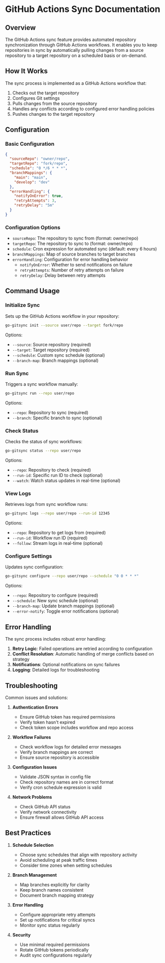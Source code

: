# GitHub Actions Sync Documentation

## Overview

The GitHub Actions sync feature provides automated repository synchronization through GitHub Actions workflows. It enables you to keep repositories in sync by automatically pulling changes from a source repository to a target repository on a scheduled basis or on-demand.

## How It Works

The sync process is implemented as a GitHub Actions workflow that:
1. Checks out the target repository
2. Configures Git settings
3. Pulls changes from the source repository
4. Handles any conflicts according to configured error handling policies
5. Pushes changes to the target repository

## Configuration

### Basic Configuration
```json
{
  "sourceRepo": "owner/repo",
  "targetRepo": "fork/repo",
  "schedule": "0 */6 * * *",
  "branchMappings": {
    "main": "main",
    "develop": "dev"
  },
  "errorHandling": {
    "notifyOnError": true,
    "retryAttempts": 3,
    "retryDelay": "5m"
  }
}
```

### Configuration Options

- `sourceRepo`: The repository to sync from (format: owner/repo)
- `targetRepo`: The repository to sync to (format: owner/repo)
- `schedule`: Cron expression for automated sync (default: every 6 hours)
- `branchMappings`: Map of source branches to target branches
- `errorHandling`: Configuration for error handling behavior
  - `notifyOnError`: Whether to send notifications on failure
  - `retryAttempts`: Number of retry attempts on failure
  - `retryDelay`: Delay between retry attempts

## Command Usage

### Initialize Sync

Sets up the GitHub Actions workflow in your repository:

```bash
go-gitsync init --source user/repo --target fork/repo
```

Options:
- `--source`: Source repository (required)
- `--target`: Target repository (required)
- `--schedule`: Custom sync schedule (optional)
- `--branch-map`: Branch mappings (optional)

### Run Sync

Triggers a sync workflow manually:

```bash
go-gitsync run --repo user/repo
```

Options:
- `--repo`: Repository to sync (required)
- `--branch`: Specific branch to sync (optional)

### Check Status

Checks the status of sync workflows:

```bash
go-gitsync status --repo user/repo
```

Options:
- `--repo`: Repository to check (required)
- `--run-id`: Specific run ID to check (optional)
- `--watch`: Watch status updates in real-time (optional)

### View Logs

Retrieves logs from sync workflow runs:

```bash
go-gitsync logs --repo user/repo --run-id 12345
```

Options:
- `--repo`: Repository to get logs from (required)
- `--run-id`: Workflow run ID (required)
- `--follow`: Stream logs in real-time (optional)

### Configure Settings

Updates sync configuration:

```bash
go-gitsync configure --repo user/repo --schedule "0 0 * * *"
```

Options:
- `--repo`: Repository to configure (required)
- `--schedule`: New sync schedule (optional)
- `--branch-map`: Update branch mappings (optional)
- `--error-notify`: Toggle error notifications (optional)

## Error Handling

The sync process includes robust error handling:

1. **Retry Logic**: Failed operations are retried according to configuration
2. **Conflict Resolution**: Automatic handling of merge conflicts based on strategy
3. **Notifications**: Optional notifications on sync failures
4. **Logging**: Detailed logs for troubleshooting

## Troubleshooting

Common issues and solutions:

1. **Authentication Errors**
   - Ensure GitHub token has required permissions
   - Verify token hasn't expired
   - Check token scope includes workflow and repo access

2. **Workflow Failures**
   - Check workflow logs for detailed error messages
   - Verify branch mappings are correct
   - Ensure source repository is accessible

3. **Configuration Issues**
   - Validate JSON syntax in config file
   - Check repository names are in correct format
   - Verify cron schedule expression is valid

4. **Network Problems**
   - Check GitHub API status
   - Verify network connectivity
   - Ensure firewall allows GitHub API access

## Best Practices

1. **Schedule Selection**
   - Choose sync schedules that align with repository activity
   - Avoid scheduling at peak traffic times
   - Consider time zones when setting schedules

2. **Branch Management**
   - Map branches explicitly for clarity
   - Keep branch names consistent
   - Document branch mapping strategy

3. **Error Handling**
   - Configure appropriate retry attempts
   - Set up notifications for critical syncs
   - Monitor sync status regularly

4. **Security**
   - Use minimal required permissions
   - Rotate GitHub tokens periodically
   - Audit sync configurations regularly
